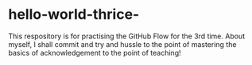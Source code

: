 # hello-world-thrice-
This respository is for practising the GitHub Flow for the 3rd time.
About myself, I shall commit and try and hussle to the point of mastering the basics of acknowledgement to the point of teaching!
